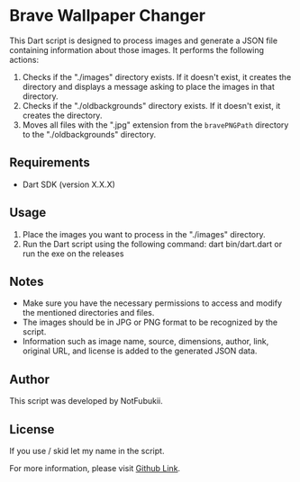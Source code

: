 # Brave Wallpaper Changer

This Dart script is designed to process images and generate a JSON file containing information about those images. It performs the following actions:

1. Checks if the "./images" directory exists. If it doesn't exist, it creates the directory and displays a message asking to place the images in that directory.
3. Checks if the "./oldbackgrounds" directory exists. If it doesn't exist, it creates the directory.
4. Moves all files with the ".jpg" extension from the `bravePNGPath` directory to the "./oldbackgrounds" directory.


## Requirements

- Dart SDK (version X.X.X)

## Usage

1. Place the images you want to process in the "./images" directory.
2. Run the Dart script using the following command:
dart bin/dart.dart or run the exe on the releases

## Notes

- Make sure you have the necessary permissions to access and modify the mentioned directories and files.
- The images should be in JPG or PNG format to be recognized by the script.
- Information such as image name, source, dimensions, author, link, original URL, and license is added to the generated JSON data.

## Author

This script was developed by NotFubukii.

## License

If you use / skid let my name in the script.

For more information, please visit [Github Link](https://github.com/NotFubukil).
